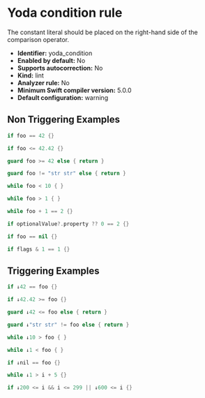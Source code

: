 # Yoda condition rule

The constant literal should be placed on the right-hand side of the comparison operator.

* **Identifier:** yoda_condition
* **Enabled by default:** No
* **Supports autocorrection:** No
* **Kind:** lint
* **Analyzer rule:** No
* **Minimum Swift compiler version:** 5.0.0
* **Default configuration:** warning

## Non Triggering Examples

```swift
if foo == 42 {}

```

```swift
if foo <= 42.42 {}

```

```swift
guard foo >= 42 else { return }

```

```swift
guard foo != "str str" else { return }
```

```swift
while foo < 10 { }

```

```swift
while foo > 1 { }

```

```swift
while foo + 1 == 2 {}
```

```swift
if optionalValue?.property ?? 0 == 2 {}
```

```swift
if foo == nil {}
```

```swift
if flags & 1 == 1 {}
```

## Triggering Examples

```swift
if ↓42 == foo {}

```

```swift
if ↓42.42 >= foo {}

```

```swift
guard ↓42 <= foo else { return }

```

```swift
guard ↓"str str" != foo else { return }
```

```swift
while ↓10 > foo { }
```

```swift
while ↓1 < foo { }
```

```swift
if ↓nil == foo {}
```

```swift
while ↓1 > i + 5 {}
```

```swift
if ↓200 <= i && i <= 299 || ↓600 <= i {}
```